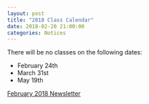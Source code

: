 ```yaml
---
layout: post
title: "2018 Class Calendar"
date: 2018-02-20 21:00:00
categories: Notices
---
```


There will be no classes on the following dates:

* February 24th
* March 31st
* May 19th

[February 2018 Newsletter](/docs/newsletters/newsletter_180217.pdf)
